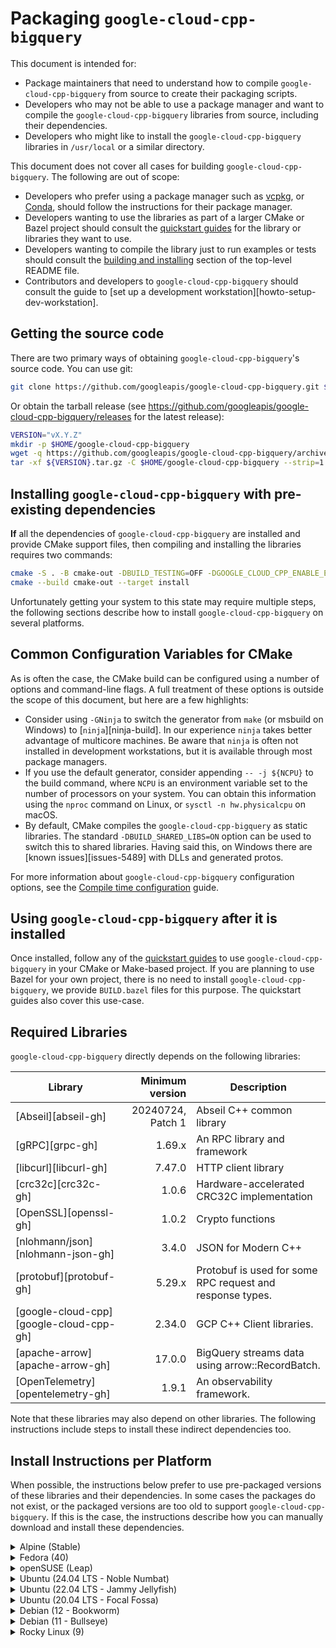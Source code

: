 # Packaging `google-cloud-cpp-bigquery`

This document is intended for:

- Package maintainers that need to understand how to compile `google-cloud-cpp-bigquery`
  from source to create their packaging scripts.
- Developers who may not be able to use a package manager and want to compile
  the `google-cloud-cpp-bigquery` libraries from source, including their dependencies.
- Developers who might like to install the `google-cloud-cpp-bigquery` libraries in
  `/usr/local` or a similar directory.

This document does not cover all cases for building `google-cloud-cpp-bigquery`. The
following are out of scope:

- Developers who prefer using a package manager such as
  [vcpkg](https://vcpkg.io), or [Conda](https://conda.io), should follow the
  instructions for their package manager.
- Developers wanting to use the libraries as part of a larger CMake or Bazel
  project should consult the [quickstart guides](/README.md#quickstart) for the
  library or libraries they want to use.
- Developers wanting to compile the library just to run examples or tests should
  consult the [building and installing](/README.md#building-and-installing)
  section of the top-level README file.
- Contributors and developers to `google-cloud-cpp-bigquery` should consult the guide to
  [set up a development workstation][howto-setup-dev-workstation].

## Getting the source code

There are two primary ways of obtaining `google-cloud-cpp-bigquery`'s source code. You
can use git:

```bash
git clone https://github.com/googleapis/google-cloud-cpp-bigquery.git $HOME/google-cloud-cpp-bigquery
```

Or obtain the tarball release (see
https://github.com/googleapis/google-cloud-cpp-bigquery/releases for the latest release):

```bash
VERSION="vX.Y.Z"
mkdir -p $HOME/google-cloud-cpp-bigquery
wget -q https://github.com/googleapis/google-cloud-cpp-bigquery/archive/${VERSION}.tar.gz
tar -xf ${VERSION}.tar.gz -C $HOME/google-cloud-cpp-bigquery --strip=1
```

## Installing `google-cloud-cpp-bigquery` with pre-existing dependencies

**If** all the dependencies of `google-cloud-cpp-bigquery` are installed and provide
CMake support files, then compiling and installing the libraries requires two
commands:

```bash
cmake -S . -B cmake-out -DBUILD_TESTING=OFF -DGOOGLE_CLOUD_CPP_ENABLE_EXAMPLES=OFF
cmake --build cmake-out --target install
```

Unfortunately getting your system to this state may require multiple steps, the
following sections describe how to install `google-cloud-cpp-bigquery` on several
platforms.

## Common Configuration Variables for CMake

As is often the case, the CMake build can be configured using a number of
options and command-line flags. A full treatment of these options is outside the
scope of this document, but here are a few highlights:

- Consider using `-GNinja` to switch the generator from `make` (or msbuild on
  Windows) to \[`ninja`\][ninja-build]. In our experience `ninja` takes better
  advantage of multicore machines. Be aware that `ninja` is often not installed
  in development workstations, but it is available through most package
  managers.
- If you use the default generator, consider appending `-- -j ${NCPU}` to the
  build command, where `NCPU` is an environment variable set to the number of
  processors on your system. You can obtain this information using the `nproc`
  command on Linux, or `sysctl -n hw.physicalcpu` on macOS.
- By default, CMake compiles the `google-cloud-cpp-bigquery` as static libraries. The
  standard `-DBUILD_SHARED_LIBS=ON` option can be used to switch this to shared
  libraries. Having said this, on Windows there are [known issues][issues-5489]
  with DLLs and generated protos.

For more information about `google-cloud-cpp-bigquery` configuration options, see the
[Compile time configuration](/doc/compile-time-configuration.md) guide.

## Using `google-cloud-cpp-bigquery` after it is installed

Once installed, follow any of the [quickstart guides](/README.md#quickstart) to
use `google-cloud-cpp-bigquery` in your CMake or Make-based project. If you are planning
to use Bazel for your own project, there is no need to install
`google-cloud-cpp-bigquery`, we provide `BUILD.bazel` files for this purpose. The
quickstart guides also cover this use-case.

## Required Libraries

`google-cloud-cpp-bigquery` directly depends on the following libraries:

| Library                                 |   Minimum version | Description                                               |
| --------------------------------------- | ----------------: | --------------------------------------------------------- |
| [Abseil][abseil-gh]                     | 20240724, Patch 1 | Abseil C++ common library                                 |
| [gRPC][grpc-gh]                         |            1.69.x | An RPC library and framework                              |
| [libcurl][libcurl-gh]                   |            7.47.0 | HTTP client library                                       |
| [crc32c][crc32c-gh]                     |             1.0.6 | Hardware-accelerated CRC32C implementation                |
| [OpenSSL][openssl-gh]                   |             1.0.2 | Crypto functions                                          |
| [nlohmann/json][nlohmann-json-gh]       |             3.4.0 | JSON for Modern C++                                       |
| [protobuf][protobuf-gh]                 |            5.29.x | Protobuf is used for some RPC request and response types. |
| [google-cloud-cpp][google-cloud-cpp-gh] |            2.34.0 | GCP C++ Client libraries.                                 |
| [apache-arrow][apache-arrow-gh]         |            17.0.0 | BigQuery streams data using arrow::RecordBatch.           |
| [OpenTelemetry][opentelemetry-gh]       |             1.9.1 | An observability framework.                               |

Note that these libraries may also depend on other libraries. The following
instructions include steps to install these indirect dependencies too.

## Install Instructions per Platform

When possible, the instructions below prefer to use pre-packaged versions of
these libraries and their dependencies. In some cases the packages do not exist,
or the packaged versions are too old to support `google-cloud-cpp-bigquery`. If this is
the case, the instructions describe how you can manually download and install
these dependencies.

<!-- inject-distro-instructions-start -->

<details>
<summary>Alpine (Stable)</summary>
<br>

Install the minimal development tools, libcurl, and OpenSSL:

```bash
apk update && \
    apk add bash ca-certificates cmake curl git \
        gcc g++ make tar unzip zip zlib-dev
```

Alpine's version of `pkg-config` (https://github.com/pkgconf/pkgconf) is slow
when handling `.pc` files with lots of `Requires:` deps, which happens with
Abseil, so we use the normal `pkg-config` binary, which seems to not suffer
from this bottleneck. For more details see
https://github.com/pkgconf/pkgconf/issues/229 and
https://github.com/googleapis/google-cloud-cpp/issues/7052

```bash
mkdir -p $HOME/Downloads/pkgconf && cd $HOME/Downloads/pkgconf
curl -fsSL https://distfiles.ariadne.space/pkgconf/pkgconf-2.2.0.tar.gz | \
    tar -xzf - --strip-components=1 && \
    ./configure --prefix=/usr && \
    make -j ${NCPU:-4} && \
sudo make install && \
    cd /var/tmp && rm -fr build
```

The following steps will install libraries and tools in `/usr/local`. By
default, pkgconf does not search in these directories. We need to explicitly
set the search path.

```bash
export PKG_CONFIG_PATH=/usr/local/lib/pkgconfig:/usr/lib/pkgconfig
```

#### Dependencies

The versions of Abseil, Protobuf, gRPC, OpenSSL, and nlohmann-json included
with Alpine >= 3.19 meet `google-cloud-cpp`'s requirements. We can simply
install the development packages

```bash
apk update && \
    apk add abseil-cpp-dev crc32c-dev c-ares-dev curl-dev grpc-dev \
        protobuf-dev ninja nlohmann-json openssl-dev re2-dev
```

#### opentelemetry-cpp

```bash
mkdir -p $HOME/Downloads/opentelemetry-cpp && cd $HOME/Downloads/opentelemetry-cpp
curl -fsSL https://github.com/open-telemetry/opentelemetry-cpp/archive/v1.18.0.tar.gz | \
    tar -xzf - --strip-components=1 && \
    cmake \
        -DCMAKE_BUILD_TYPE=Release \
        -DBUILD_SHARED_LIBS=yes \
        -DWITH_EXAMPLES=OFF \
        -DWITH_ABSEIL=ON \
        -DBUILD_TESTING=OFF \
        -DOPENTELEMETRY_INSTALL=ON \
        -DOPENTELEMETRY_ABI_VERSION_NO=2 \
        -S . -B cmake-out && \
sudo cmake --build cmake-out --target install -- -j ${NCPU:-4}
```

#### apache-arrow

mkdir -p $HOME/Downloads/arrow && cd $HOME/Downloads/arrow
curl -fsSL https://github.com/apache/arrow/archive/apache-arrow-18.1.0.tar.gz | \
tar -xzf - --strip-components=1 && \
cmake \
-GNinja -S cpp -B cmake-out \
--preset ninja-release-minimal \
-DARROW_JEMALLOC=OFF \
-DBUILD_SHARED_LIBS=yes \
-DARROW_BUILD_STATIC=ON && \
sudo cmake --build cmake-out --target install

```

#### google-cloud-cpp
mkdir -p $HOME/Downloads/google-cloud-cpp && cd $HOME/Downloads/google-cloud-cpp
curl -fsSL https://github.com/googleapis/google-cloud-cpp/archive/v2.34.0.tar.gz | \
    tar -xzf - --strip-components=1 && \
    cmake \
      -GNinja -S . -B cmake-out \
      -DCMAKE_BUILD_TYPE=Release \
      -DBUILD_SHARED_LIBS=yes \
      -DBUILD_TESTING=OFF \
      -DGOOGLE_CLOUD_CPP_WITH_MOCKS=OFF \
      -DGOOGLE_CLOUD_CPP_ENABLE_EXAMPLES=OFF \
      -DGOOGLE_CLOUD_CPP_ENABLE=bigquery,bigquerycontrol,opentelemetry && \
sudo cmake --build cmake-out --target install
```

#### Compile and install the main project

We can now compile and install `google-cloud-cpp-bigquery`:

```bash
# Pick a location to install the artifacts, e.g., `/usr/local` or `/opt`
PREFIX="${HOME}/google-cloud-cpp-bigquery-installed"
cmake -S . -B cmake-out \
  -DCMAKE_CXX_STANDARD=17 \
  -DCMAKE_BUILD_TYPE=Release \
  -DCMAKE_INSTALL_PREFIX="${PREFIX}" \
  -DBUILD_TESTING=OFF \
  -DGOOGLE_CLOUD_CPP_WITH_MOCKS=OFF \
  -DGOOGLE_CLOUD_CPP_ENABLE_EXAMPLES=OFF \
  -DGOOGLE_CLOUD_CPP_ENABLE=__ga_libraries__,opentelemetry
cmake --build cmake-out -- -j "$(nproc)"
cmake --build cmake-out --target install
```

</details>

<details>
<summary>Fedora (40)</summary>
<br>

Install the minimal development tools:

```bash
sudo dnf makecache && \
sudo dnf install -y cmake curl findutils gcc-c++ git make ninja-build \
        patch unzip tar wget zip
```

Fedora:40 includes packages, with recent enough versions, for most of the
direct dependencies of `google-cloud-cpp`.

```bash
sudo dnf makecache && \
sudo dnf install -y protobuf-compiler protobuf-devel grpc-cpp grpc-devel \
        json-devel libcurl-devel google-crc32c-devel openssl-devel
```

#### Patching pkg-config

If you are not planning to use `pkg-config(1)` you can skip these steps.

Fedora's version of `pkg-config` (https://github.com/pkgconf/pkgconf) is slow
when handling `.pc` files with lots of `Requires:` deps, which happens with
Abseil. If you plan to use `pkg-config` with any of the installed artifacts,
you may want to use a recent version of the standard `pkg-config` binary. If
not, `sudo dnf install pkgconfig` should work.

```bash
mkdir -p $HOME/Downloads/pkgconf && cd $HOME/Downloads/pkgconf
curl -fsSL https://distfiles.ariadne.space/pkgconf/pkgconf-2.2.0.tar.gz | \
    tar -xzf - --strip-components=1 && \
    ./configure --prefix=/usr --with-system-libdir=/lib64:/usr/lib64 --with-system-includedir=/usr/include && \
    make -j ${NCPU:-4} && \
sudo make install && \
sudo ldconfig && cd /var/tmp && rm -fr build
```

Older versions of Fedora hard-code RE2 to use C++11. It was fixed starting
with Fedora:38. If you using Fedora >= 38 or you are not planning to use
`pkg-config(1)` you can ignore this step. Alternatively, you can install RE2
and gRPC from source.

```
sed -i 's/-std=c\+\+11 //' /usr/lib64/pkgconfig/re2.pc
```

The following steps will install libraries and tools in `/usr/local`. By
default, pkgconf does not search in these directories. We need to explicitly
set the search path.

```bash
export PKG_CONFIG_PATH=/usr/local/share/pkgconfig:/usr/lib64/pkgconfig:/usr/local/lib64/pkgconfig
```

#### opentelemetry-cpp

```bash
mkdir -p $HOME/Downloads/opentelemetry-cpp && cd $HOME/Downloads/opentelemetry-cpp
curl -fsSL https://github.com/open-telemetry/opentelemetry-cpp/archive/v1.18.0.tar.gz | \
    tar -xzf - --strip-components=1 && \
    cmake \
        -DCMAKE_BUILD_TYPE=Release \
        -DBUILD_SHARED_LIBS=yes \
        -DWITH_EXAMPLES=OFF \
        -DWITH_ABSEIL=ON \
        -DBUILD_TESTING=OFF \
        -DOPENTELEMETRY_INSTALL=ON \
        -DOPENTELEMETRY_ABI_VERSION_NO=2 \
        -S . -B cmake-out && \
sudo cmake --build cmake-out --target install -- -j ${NCPU:-4} && \
sudo ldconfig
```

#### apache-arrow

mkdir -p $HOME/Downloads/arrow && cd $HOME/Downloads/arrow
curl -fsSL https://github.com/apache/arrow/archive/apache-arrow-18.1.0.tar.gz | \
tar -xzf - --strip-components=1 && \
cmake \
-GNinja -S cpp -B cmake-out \
--preset ninja-release-minimal \
-DARROW_JEMALLOC=OFF \
-DBUILD_SHARED_LIBS=yes \
-DARROW_BUILD_STATIC=ON && \
sudo cmake --build cmake-out --target install

```

#### google-cloud-cpp
mkdir -p $HOME/Downloads/google-cloud-cpp && cd $HOME/Downloads/google-cloud-cpp
curl -fsSL https://github.com/googleapis/google-cloud-cpp/archive/v2.34.0.tar.gz | \
    tar -xzf - --strip-components=1 && \
    cmake \
      -GNinja -S . -B cmake-out \
      -DCMAKE_BUILD_TYPE=Release \
      -DBUILD_SHARED_LIBS=yes \
      -DBUILD_TESTING=OFF \
      -DGOOGLE_CLOUD_CPP_WITH_MOCKS=OFF \
      -DGOOGLE_CLOUD_CPP_ENABLE_EXAMPLES=OFF \
      -DGOOGLE_CLOUD_CPP_ENABLE=bigquery,bigquerycontrol,opentelemetry && \
sudo cmake --build cmake-out --target install
```

#### Compile and install the main project

We can now compile and install `google-cloud-cpp-bigquery`:

```bash
# Pick a location to install the artifacts, e.g., `/usr/local` or `/opt`
PREFIX="${HOME}/google-cloud-cpp-bigquery-installed"
cmake -S . -B cmake-out \
  -DCMAKE_CXX_STANDARD=17 \
  -DCMAKE_BUILD_TYPE=Release \
  -DCMAKE_INSTALL_PREFIX="${PREFIX}" \
  -DBUILD_TESTING=OFF \
  -DGOOGLE_CLOUD_CPP_WITH_MOCKS=OFF \
  -DGOOGLE_CLOUD_CPP_ENABLE_EXAMPLES=OFF \
  -DGOOGLE_CLOUD_CPP_ENABLE=__ga_libraries__,opentelemetry
cmake --build cmake-out -- -j "$(nproc)"
cmake --build cmake-out --target install
```

</details>

<details>
<summary>openSUSE (Leap)</summary>
<br>

Install the minimal development tools.

**NOTE:** The default compiler on openSUSE (GCC 7.5.0) crashes while compiling
some of the files generated by Protobuf. Minor variations in the Protobuf
version or the libraries changes where the compiler crashes. We recommend you
use GCC 8 or higher to compile `google-cloud-cpp`.

```bash
sudo zypper refresh && \
sudo zypper install --allow-downgrade -y automake cmake curl \
        gcc gcc-c++ gcc11 gcc11-c++ git gzip libtool make patch tar wget
```

Install some of the dependencies for `google-cloud-cpp`.

```bash
sudo zypper refresh && \
sudo zypper install --allow-downgrade -y abseil-cpp-devel c-ares-devel \
        libcurl-devel libopenssl-devel libcrc32c-devel nlohmann_json-devel \
        grpc-devel libprotobuf-devel ninja
```

The following steps will install libraries and tools in `/usr/local`. openSUSE
does not search for shared libraries in these directories by default. There
are multiple ways to solve this problem, the following steps are one solution:

```bash
(echo "/usr/local/lib" ; echo "/usr/local/lib64") | \
sudo tee /etc/ld.so.conf.d/usrlocal.conf
export PKG_CONFIG_PATH=/usr/local/lib/pkgconfig:/usr/local/lib64/pkgconfig
export PATH=/usr/local/bin:${PATH}
```

Use the following environment variables to configure the compiler used by
CMake.

export CXX=g++-11
export CC=gcc-11

TODO(#64): Figure out what toolchain changes and additional dependencies that
need to be rebuilt in order to support C++17.

#### opentelemetry-cpp

```bash
mkdir -p $HOME/Downloads/opentelemetry-cpp && cd $HOME/Downloads/opentelemetry-cpp
curl -fsSL https://github.com/open-telemetry/opentelemetry-cpp/archive/v1.18.0.tar.gz | \
    tar -xzf - --strip-components=1 && \
    cmake \
        -DCMAKE_BUILD_TYPE=Release \
        -DBUILD_SHARED_LIBS=yes \
        -DCMAKE_CXX_STANDARD=17 \
        -DWITH_EXAMPLES=OFF \
        -DWITH_ABSEIL=ON \
        -DBUILD_TESTING=OFF \
        -DOPENTELEMETRY_INSTALL=ON \
        -DOPENTELEMETRY_ABI_VERSION_NO=2 \
        -S . -B cmake-out && \
sudo cmake --build cmake-out --target install -- -j ${NCPU:-4} && \
sudo ldconfig
```

#### apache-arrow

mkdir -p $HOME/Downloads/arrow && cd $HOME/Downloads/arrow
curl -fsSL https://github.com/apache/arrow/archive/apache-arrow-18.1.0.tar.gz | \
tar -xzf - --strip-components=1 && \
cmake \
-GNinja -S cpp -B cmake-out \
--preset ninja-release-minimal \
-DCMAKE_CXX_STANDARD=17 \
-DARROW_JEMALLOC=OFF \
-DBUILD_SHARED_LIBS=yes \
-DARROW_BUILD_STATIC=ON && \
sudo cmake --build cmake-out --target install

```

#### google-cloud-cpp
mkdir -p $HOME/Downloads/google-cloud-cpp && cd $HOME/Downloads/google-cloud-cpp
curl -fsSL https://github.com/googleapis/google-cloud-cpp/archive/v2.34.0.tar.gz | \
    tar -xzf - --strip-components=1 && \
    cmake \
      -GNinja -S . -B cmake-out \
      -DCMAKE_BUILD_TYPE=Release \
      -DCMAKE_CXX_STANDARD=17 \
      -DBUILD_SHARED_LIBS=yes \
      -DBUILD_TESTING=OFF \
      -DGOOGLE_CLOUD_CPP_WITH_MOCKS=OFF \
      -DGOOGLE_CLOUD_CPP_ENABLE_EXAMPLES=OFF \
      -DGOOGLE_CLOUD_CPP_ENABLE=bigquery,bigquerycontrol,opentelemetry && \
sudo cmake --build cmake-out --target install
```

#### Compile and install the main project

We can now compile and install `google-cloud-cpp-bigquery`:

```bash
# Pick a location to install the artifacts, e.g., `/usr/local` or `/opt`
PREFIX="${HOME}/google-cloud-cpp-bigquery-installed"
cmake -S . -B cmake-out \
  -DCMAKE_CXX_STANDARD=17 \
  -DCMAKE_BUILD_TYPE=Release \
  -DCMAKE_INSTALL_PREFIX="${PREFIX}" \
  -DBUILD_TESTING=OFF \
  -DGOOGLE_CLOUD_CPP_WITH_MOCKS=OFF \
  -DGOOGLE_CLOUD_CPP_ENABLE_EXAMPLES=OFF \
  -DGOOGLE_CLOUD_CPP_ENABLE=__ga_libraries__,opentelemetry
cmake --build cmake-out -- -j "$(nproc)"
cmake --build cmake-out --target install
```

</details>

<details>
<summary>Ubuntu (24.04 LTS - Noble Numbat)</summary>
<br>

Install the minimal development tools, libcurl, OpenSSL and libc-ares:

```bash
export DEBIAN_FRONTEND=noninteractive
sudo apt-get update && \
sudo apt-get --no-install-recommends install -y apt-transport-https apt-utils \
        cmake ca-certificates curl git gcc g++ m4 make tar ninja-build
```

Ubuntu:24 includes packages for most of the direct dependencies of
`google-cloud-cpp`:

```bash
export DEBIAN_FRONTEND=noninteractive
sudo apt-get update && \
sudo apt-get --no-install-recommends install -y  \
        libabsl-dev \
        libcurl4-openssl-dev \
        libgrpc++-dev protobuf-compiler-grpc \
        libprotobuf-dev protobuf-compiler \
        nlohmann-json3-dev
```

#### Patching pkg-config

If you are not planning to use `pkg-config(1)` you can skip these steps.

Ubuntu's version of `pkg-config` (https://github.com/pkgconf/pkgconf) is slow
when handling `.pc` files with lots of `Requires:` deps, which happens with
Abseil. If you plan to use `pkg-config` with any of the installed artifacts,
you may want to use a recent version of the standard `pkg-config` binary. If
not, `sudo dnf install pkgconfig` should work.

```bash
mkdir -p $HOME/Downloads/pkgconf && cd $HOME/Downloads/pkgconf
rm -f /usr/bin/pkgconf /usr/bin/pkg-config
curl -fsSL https://distfiles.ariadne.space/pkgconf/pkgconf-2.2.0.tar.gz | \
    tar -xzf - --strip-components=1 && \
    ./configure --prefix=/usr -with-pkg-config-dir=/usr/local/lib/x86_64-linux-gnu/pkgconfig:/usr/local/lib/pkgconfig:/usr/local/share/pkgconfig:/usr/lib/x86_64-linux-gnu/pkgconfig:/usr/lib/pkgconfig:/usr/share/pkgconfig && \
    make -j ${NCPU:-4} && \
sudo make install && \
sudo ldconfig && cd /var/tmp && rm -fr build
ln -s /usr/bin/pkgconf /usr/bin/pkg-config
```

#### crc32c

The project depends on the Crc32c library, we need to compile this from
source:

```bash
mkdir -p $HOME/Downloads/crc32c && cd $HOME/Downloads/crc32c
curl -fsSL https://github.com/google/crc32c/archive/1.1.2.tar.gz | \
    tar -xzf - --strip-components=1 && \
    cmake \
        -DCMAKE_BUILD_TYPE=Release \
        -DBUILD_SHARED_LIBS=yes \
        -DCRC32C_BUILD_TESTS=OFF \
        -DCRC32C_BUILD_BENCHMARKS=OFF \
        -DCRC32C_USE_GLOG=OFF \
        -S . -B cmake-out && \
    cmake --build cmake-out -- -j ${NCPU:-4} && \
sudo cmake --build cmake-out --target install -- -j ${NCPU:-4} && \
sudo ldconfig
```

#### opentelemetry-cpp

```bash
mkdir -p $HOME/Downloads/opentelemetry-cpp && cd $HOME/Downloads/opentelemetry-cpp
curl -fsSL https://github.com/open-telemetry/opentelemetry-cpp/archive/v1.18.0.tar.gz | \
    tar -xzf - --strip-components=1 && \
    cmake \
        -DCMAKE_BUILD_TYPE=Release \
        -DBUILD_SHARED_LIBS=yes \
        -DWITH_EXAMPLES=OFF \
        -DWITH_ABSEIL=ON \
        -DBUILD_TESTING=OFF \
        -DOPENTELEMETRY_INSTALL=ON \
        -DOPENTELEMETRY_ABI_VERSION_NO=2 \
        -S . -B cmake-out && \
sudo cmake --build cmake-out --target install -- -j ${NCPU:-4} && \
sudo ldconfig
```

#### apache-arrow

mkdir -p $HOME/Downloads/arrow && cd $HOME/Downloads/arrow
curl -fsSL https://github.com/apache/arrow/archive/apache-arrow-18.1.0.tar.gz | \
tar -xzf - --strip-components=1 && \
cmake \
-GNinja -S cpp -B cmake-out \
--preset ninja-release-minimal \
-DARROW_JEMALLOC=OFF \
-DBUILD_SHARED_LIBS=yes \
-DARROW_BUILD_STATIC=ON && \
sudo cmake --build cmake-out --target install

```

#### google-cloud-cpp
mkdir -p $HOME/Downloads/google-cloud-cpp && cd $HOME/Downloads/google-cloud-cpp
curl -fsSL https://github.com/googleapis/google-cloud-cpp/archive/v2.34.0.tar.gz | \
    tar -xzf - --strip-components=1 && \
    cmake \
      -GNinja -S . -B cmake-out \
      -DCMAKE_BUILD_TYPE=Release \
      -DBUILD_SHARED_LIBS=yes \
      -DBUILD_TESTING=OFF \
      -DGOOGLE_CLOUD_CPP_WITH_MOCKS=OFF \
      -DGOOGLE_CLOUD_CPP_ENABLE_EXAMPLES=OFF \
      -DGOOGLE_CLOUD_CPP_ENABLE=bigquery,bigquerycontrol,opentelemetry && \
sudo cmake --build cmake-out --target install
```

#### Compile and install the main project

We can now compile and install `google-cloud-cpp-bigquery`:

```bash
# Pick a location to install the artifacts, e.g., `/usr/local` or `/opt`
PREFIX="${HOME}/google-cloud-cpp-bigquery-installed"
cmake -S . -B cmake-out \
  -DCMAKE_CXX_STANDARD=17 \
  -DCMAKE_BUILD_TYPE=Release \
  -DCMAKE_INSTALL_PREFIX="${PREFIX}" \
  -DBUILD_TESTING=OFF \
  -DGOOGLE_CLOUD_CPP_WITH_MOCKS=OFF \
  -DGOOGLE_CLOUD_CPP_ENABLE_EXAMPLES=OFF \
  -DGOOGLE_CLOUD_CPP_ENABLE=__ga_libraries__,opentelemetry
cmake --build cmake-out -- -j "$(nproc)"
cmake --build cmake-out --target install
```

</details>

<details>
<summary>Ubuntu (22.04 LTS - Jammy Jellyfish)</summary>
<br>

Install the minimal development tools, libcurl, OpenSSL and libc-ares:

```bash
export DEBIAN_FRONTEND=noninteractive
sudo apt-get update && \
sudo apt-get --no-install-recommends install -y apt-transport-https apt-utils \
        automake build-essential cmake ca-certificates curl git \
        gcc g++ libc-ares-dev libc-ares2 libcurl4-openssl-dev libre2-dev \
        libssl-dev m4 make pkg-config tar wget zlib1g-dev ninja-build
```

#### Abseil

We need a recent version of Abseil. Enabling `ABSL_PROPAGATE_CXX_STD`
propagates the version of C++ used to compile Abseil to anything that depends
on Abseil.

```bash
mkdir -p $HOME/Downloads/abseil-cpp && cd $HOME/Downloads/abseil-cpp
curl -fsSL https://github.com/abseil/abseil-cpp/archive/20240722.0.tar.gz | \
    tar -xzf - --strip-components=1 && \
    cmake \
      -DCMAKE_BUILD_TYPE=Release \
      -DABSL_BUILD_TESTING=OFF \
      -DABSL_PROPAGATE_CXX_STD=ON \
      -DBUILD_SHARED_LIBS=yes \
      -S . -B cmake-out && \
    cmake --build cmake-out -- -j ${NCPU:-4} && \
sudo cmake --build cmake-out --target install -- -j ${NCPU:-4} && \
sudo ldconfig
```

#### Protobuf

We need to install a version of Protobuf that is recent enough to support the
Google Cloud Platform proto files:

```bash
mkdir -p $HOME/Downloads/protobuf && cd $HOME/Downloads/protobuf
curl -fsSL https://github.com/protocolbuffers/protobuf/archive/v29.0.tar.gz | \
    tar -xzf - --strip-components=1 && \
    cmake \
        -DCMAKE_BUILD_TYPE=Release \
        -DBUILD_SHARED_LIBS=yes \
        -Dprotobuf_BUILD_TESTS=OFF \
        -Dprotobuf_ABSL_PROVIDER=package \
        -S . -B cmake-out && \
    cmake --build cmake-out -- -j ${NCPU:-4} && \
sudo cmake --build cmake-out --target install -- -j ${NCPU:-4} && \
sudo ldconfig
```

#### gRPC

We also need a version of gRPC that is recent enough to support the Google
Cloud Platform proto files. We install it using:

```bash
mkdir -p $HOME/Downloads/grpc && cd $HOME/Downloads/grpc
curl -fsSL https://github.com/grpc/grpc/archive/v1.67.0.tar.gz | \
    tar -xzf - --strip-components=1 && \
    cmake \
        -DCMAKE_BUILD_TYPE=Release \
        -DBUILD_SHARED_LIBS=yes \
        -DgRPC_INSTALL=ON \
        -DgRPC_BUILD_TESTS=OFF \
        -DgRPC_ABSL_PROVIDER=package \
        -DgRPC_CARES_PROVIDER=package \
        -DgRPC_PROTOBUF_PROVIDER=package \
        -DgRPC_RE2_PROVIDER=package \
        -DgRPC_SSL_PROVIDER=package \
        -DgRPC_ZLIB_PROVIDER=package \
        -S . -B cmake-out && \
    cmake --build cmake-out -- -j ${NCPU:-4} && \
sudo cmake --build cmake-out --target install -- -j ${NCPU:-4} && \
sudo ldconfig
```

#### crc32c

The project depends on the Crc32c library, we need to compile this from
source:

```bash
mkdir -p $HOME/Downloads/crc32c && cd $HOME/Downloads/crc32c
curl -fsSL https://github.com/google/crc32c/archive/1.1.2.tar.gz | \
    tar -xzf - --strip-components=1 && \
    cmake \
        -DCMAKE_BUILD_TYPE=Release \
        -DBUILD_SHARED_LIBS=yes \
        -DCRC32C_BUILD_TESTS=OFF \
        -DCRC32C_BUILD_BENCHMARKS=OFF \
        -DCRC32C_USE_GLOG=OFF \
        -S . -B cmake-out && \
    cmake --build cmake-out -- -j ${NCPU:-4} && \
sudo cmake --build cmake-out --target install -- -j ${NCPU:-4} && \
sudo ldconfig
```

#### nlohmann_json library

The project depends on the nlohmann_json library. We use CMake to
install it as this installs the necessary CMake configuration files.
Note that this is a header-only library, and often installed manually.
This leaves your environment without support for CMake pkg-config.

```bash
mkdir -p $HOME/Downloads/json && cd $HOME/Downloads/json
curl -fsSL https://github.com/nlohmann/json/archive/v3.11.3.tar.gz | \
    tar -xzf - --strip-components=1 && \
    cmake \
      -DCMAKE_BUILD_TYPE=Release \
      -DBUILD_SHARED_LIBS=yes \
      -DBUILD_TESTING=OFF \
      -DJSON_BuildTests=OFF \
      -S . -B cmake-out && \
sudo cmake --build cmake-out --target install -- -j ${NCPU:-4} && \
sudo ldconfig
```

#### opentelemetry-cpp

```bash
mkdir -p $HOME/Downloads/opentelemetry-cpp && cd $HOME/Downloads/opentelemetry-cpp
curl -fsSL https://github.com/open-telemetry/opentelemetry-cpp/archive/v1.18.0.tar.gz | \
    tar -xzf - --strip-components=1 && \
    cmake \
        -DCMAKE_BUILD_TYPE=Release \
        -DBUILD_SHARED_LIBS=yes \
        -DWITH_EXAMPLES=OFF \
        -DWITH_ABSEIL=ON \
        -DBUILD_TESTING=OFF \
        -DOPENTELEMETRY_INSTALL=ON \
        -DOPENTELEMETRY_ABI_VERSION_NO=2 \
        -S . -B cmake-out && \
sudo cmake --build cmake-out --target install -- -j ${NCPU:-4} && \
sudo ldconfig
```

#### apache-arrow

mkdir -p $HOME/Downloads/arrow && cd $HOME/Downloads/arrow
curl -fsSL https://github.com/apache/arrow/archive/apache-arrow-18.1.0.tar.gz | \
tar -xzf - --strip-components=1 && \
cmake \
-GNinja -S cpp -B cmake-out \
--preset ninja-release-minimal \
-DARROW_JEMALLOC=OFF \
-DBUILD_SHARED_LIBS=yes \
-DARROW_BUILD_STATIC=ON && \
sudo cmake --build cmake-out --target install

```

#### google-cloud-cpp
mkdir -p $HOME/Downloads/google-cloud-cpp && cd $HOME/Downloads/google-cloud-cpp
curl -fsSL https://github.com/googleapis/google-cloud-cpp/archive/v2.34.0.tar.gz | \
    tar -xzf - --strip-components=1 && \
    cmake \
      -GNinja -S . -B cmake-out \
      -DCMAKE_BUILD_TYPE=Release \
      -DBUILD_SHARED_LIBS=yes \
      -DBUILD_TESTING=OFF \
      -DGOOGLE_CLOUD_CPP_WITH_MOCKS=OFF \
      -DGOOGLE_CLOUD_CPP_ENABLE_EXAMPLES=OFF \
      -DGOOGLE_CLOUD_CPP_ENABLE=bigquery,bigquerycontrol,opentelemetry && \
sudo cmake --build cmake-out --target install
```

#### Compile and install the main project

We can now compile and install `google-cloud-cpp-bigquery`:

```bash
# Pick a location to install the artifacts, e.g., `/usr/local` or `/opt`
PREFIX="${HOME}/google-cloud-cpp-bigquery-installed"
cmake -S . -B cmake-out \
  -DCMAKE_CXX_STANDARD=17 \
  -DCMAKE_BUILD_TYPE=Release \
  -DCMAKE_INSTALL_PREFIX="${PREFIX}" \
  -DBUILD_TESTING=OFF \
  -DGOOGLE_CLOUD_CPP_WITH_MOCKS=OFF \
  -DGOOGLE_CLOUD_CPP_ENABLE_EXAMPLES=OFF \
  -DGOOGLE_CLOUD_CPP_ENABLE=__ga_libraries__,opentelemetry
cmake --build cmake-out -- -j "$(nproc)"
cmake --build cmake-out --target install
```

</details>

<details>
<summary>Ubuntu (20.04 LTS - Focal Fossa)</summary>
<br>

Install the minimal development tools, libcurl, OpenSSL and libc-ares:

```bash
export DEBIAN_FRONTEND=noninteractive
sudo apt-get update && \
sudo apt-get --no-install-recommends install -y apt-transport-https apt-utils \
        automake build-essential cmake ca-certificates curl git \
        gcc g++ libc-ares-dev libc-ares2 libcurl4-openssl-dev \
        libssl-dev m4 make pkg-config tar wget zlib1g-dev ninja-build
```

#### Abseil

We need a recent version of Abseil. Enabling `ABSL_PROPAGATE_CXX_STD`
propagates the version of C++ used to compile Abseil to anything that depends
on Abseil.

```bash
mkdir -p $HOME/Downloads/abseil-cpp && cd $HOME/Downloads/abseil-cpp
curl -fsSL https://github.com/abseil/abseil-cpp/archive/20240722.0.tar.gz | \
    tar -xzf - --strip-components=1 && \
    cmake \
      -DCMAKE_BUILD_TYPE=Release \
      -DABSL_BUILD_TESTING=OFF \
      -DABSL_PROPAGATE_CXX_STD=ON \
      -DBUILD_SHARED_LIBS=yes \
      -S . -B cmake-out && \
    cmake --build cmake-out -- -j ${NCPU:-4} && \
sudo cmake --build cmake-out --target install -- -j ${NCPU:-4} && \
sudo ldconfig
```

#### Protobuf

We need to install a version of Protobuf that is recent enough to support the
Google Cloud Platform proto files:

```bash
mkdir -p $HOME/Downloads/protobuf && cd $HOME/Downloads/protobuf
curl -fsSL https://github.com/protocolbuffers/protobuf/archive/v29.0.tar.gz | \
    tar -xzf - --strip-components=1 && \
    cmake \
        -DCMAKE_BUILD_TYPE=Release \
        -DBUILD_SHARED_LIBS=yes \
        -Dprotobuf_BUILD_TESTS=OFF \
        -Dprotobuf_ABSL_PROVIDER=package \
        -S . -B cmake-out && \
    cmake --build cmake-out -- -j ${NCPU:-4} && \
sudo cmake --build cmake-out --target install -- -j ${NCPU:-4} && \
sudo ldconfig
```

#### RE2

The version of RE2 included with this distro hard-codes C++11 in its
pkg-config file. You can skip this build and use the system's package if
you are not planning to use pkg-config.

```bash
mkdir -p $HOME/Downloads/re2 && cd $HOME/Downloads/re2
curl -fsSL https://github.com/google/re2/archive/2024-07-02.tar.gz | \
    tar -xzf - --strip-components=1 && \
    cmake -DCMAKE_BUILD_TYPE=Release \
        -DBUILD_SHARED_LIBS=ON \
        -DRE2_BUILD_TESTING=OFF \
        -S . -B cmake-out && \
    cmake --build cmake-out -- -j ${NCPU:-4} && \
sudo cmake --build cmake-out --target install -- -j ${NCPU:-4} && \
sudo ldconfig
```

#### gRPC

We also need a version of gRPC that is recent enough to support the Google
Cloud Platform proto files. We install it using:

```bash
mkdir -p $HOME/Downloads/grpc && cd $HOME/Downloads/grpc
curl -fsSL https://github.com/grpc/grpc/archive/v1.67.0.tar.gz | \
    tar -xzf - --strip-components=1 && \
    cmake \
        -DCMAKE_BUILD_TYPE=Release \
        -DBUILD_SHARED_LIBS=yes \
        -DgRPC_INSTALL=ON \
        -DgRPC_BUILD_TESTS=OFF \
        -DgRPC_ABSL_PROVIDER=package \
        -DgRPC_CARES_PROVIDER=package \
        -DgRPC_PROTOBUF_PROVIDER=package \
        -DgRPC_RE2_PROVIDER=package \
        -DgRPC_SSL_PROVIDER=package \
        -DgRPC_ZLIB_PROVIDER=package \
        -S . -B cmake-out && \
    cmake --build cmake-out -- -j ${NCPU:-4} && \
sudo cmake --build cmake-out --target install -- -j ${NCPU:-4} && \
sudo ldconfig
```

#### crc32c

The project depends on the Crc32c library, we need to compile this from
source:

```bash
mkdir -p $HOME/Downloads/crc32c && cd $HOME/Downloads/crc32c
curl -fsSL https://github.com/google/crc32c/archive/1.1.2.tar.gz | \
    tar -xzf - --strip-components=1 && \
    cmake \
        -DCMAKE_BUILD_TYPE=Release \
        -DBUILD_SHARED_LIBS=yes \
        -DCRC32C_BUILD_TESTS=OFF \
        -DCRC32C_BUILD_BENCHMARKS=OFF \
        -DCRC32C_USE_GLOG=OFF \
        -S . -B cmake-out && \
    cmake --build cmake-out -- -j ${NCPU:-4} && \
sudo cmake --build cmake-out --target install -- -j ${NCPU:-4} && \
sudo ldconfig
```

#### nlohmann_json library

The project depends on the nlohmann_json library. We use CMake to
install it as this installs the necessary CMake configuration files.
Note that this is a header-only library, and often installed manually.
This leaves your environment without support for CMake pkg-config.

```bash
mkdir -p $HOME/Downloads/json && cd $HOME/Downloads/json
curl -fsSL https://github.com/nlohmann/json/archive/v3.11.3.tar.gz | \
    tar -xzf - --strip-components=1 && \
    cmake \
      -DCMAKE_BUILD_TYPE=Release \
      -DBUILD_SHARED_LIBS=yes \
      -DBUILD_TESTING=OFF \
      -DJSON_BuildTests=OFF \
      -S . -B cmake-out && \
sudo cmake --build cmake-out --target install -- -j ${NCPU:-4} && \
sudo ldconfig
```

#### opentelemetry-cpp

```bash
mkdir -p $HOME/Downloads/opentelemetry-cpp && cd $HOME/Downloads/opentelemetry-cpp
curl -fsSL https://github.com/open-telemetry/opentelemetry-cpp/archive/v1.18.0.tar.gz | \
    tar -xzf - --strip-components=1 && \
    cmake \
        -DCMAKE_BUILD_TYPE=Release \
        -DBUILD_SHARED_LIBS=yes \
        -DWITH_EXAMPLES=OFF \
        -DWITH_ABSEIL=ON \
        -DBUILD_TESTING=OFF \
        -DOPENTELEMETRY_INSTALL=ON \
        -DOPENTELEMETRY_ABI_VERSION_NO=2 \
        -S . -B cmake-out && \
sudo cmake --build cmake-out --target install -- -j ${NCPU:-4} && \
sudo ldconfig
```

#### apache-arrow

mkdir -p $HOME/Downloads/arrow && cd $HOME/Downloads/arrow
curl -fsSL https://github.com/apache/arrow/archive/apache-arrow-18.1.0.tar.gz | \
tar -xzf - --strip-components=1 && \
cmake \
-GNinja -S cpp -B cmake-out \
--preset ninja-release-minimal \
-DCMAKE_BUILD_TYPE=Release \
-DARROW_MIMALLOC=OFF \
-DARROW_WITH_RE2=OFF \
-DARROW_WITH_UTF8PROC=OFF \
-DARROW_JEMALLOC=OFF \
-DBUILD_SHARED_LIBS=yes \
-DARROW_BUILD_STATIC=ON && \
sudo cmake --build cmake-out --target install

```

#### google-cloud-cpp
mkdir -p $HOME/Downloads/google-cloud-cpp && cd $HOME/Downloads/google-cloud-cpp
curl -fsSL https://github.com/googleapis/google-cloud-cpp/archive/v2.34.0.tar.gz | \
    tar -xzf - --strip-components=1 && \
    cmake \
      -GNinja -S . -B cmake-out \
      -DCMAKE_BUILD_TYPE=Release \
      -DBUILD_SHARED_LIBS=yes \
      -DBUILD_TESTING=OFF \
      -DGOOGLE_CLOUD_CPP_WITH_MOCKS=OFF \
      -DGOOGLE_CLOUD_CPP_ENABLE_EXAMPLES=OFF \
      -DGOOGLE_CLOUD_CPP_ENABLE=bigquery,bigquerycontrol,opentelemetry && \
sudo cmake --build cmake-out --target install
```

#### Compile and install the main project

We can now compile and install `google-cloud-cpp-bigquery`:

```bash
# Pick a location to install the artifacts, e.g., `/usr/local` or `/opt`
PREFIX="${HOME}/google-cloud-cpp-bigquery-installed"
cmake -S . -B cmake-out \
  -DCMAKE_CXX_STANDARD=17 \
  -DCMAKE_BUILD_TYPE=Release \
  -DCMAKE_INSTALL_PREFIX="${PREFIX}" \
  -DBUILD_TESTING=OFF \
  -DGOOGLE_CLOUD_CPP_WITH_MOCKS=OFF \
  -DGOOGLE_CLOUD_CPP_ENABLE_EXAMPLES=OFF \
  -DGOOGLE_CLOUD_CPP_ENABLE=__ga_libraries__,opentelemetry
cmake --build cmake-out -- -j "$(nproc)"
cmake --build cmake-out --target install
```

</details>

<details>
<summary>Debian (12 - Bookworm)</summary>
<br>

Install the minimal development tools.

```bash
sudo apt-get update && \
sudo apt-get --no-install-recommends install -y apt-transport-https apt-utils \
        automake build-essential ca-certificates cmake curl git \
        gcc g++ m4 make ninja-build pkg-config tar wget zlib1g-dev
```

Install the development packages for direct `google-cloud-cpp` dependencies:

```bash
sudo apt-get update && \
sudo apt-get --no-install-recommends install -y \
        libabsl-dev \
        libprotobuf-dev protobuf-compiler \
        libgrpc++-dev libgrpc-dev protobuf-compiler-grpc \
        libcurl4-openssl-dev libssl-dev nlohmann-json3-dev
```

#### Patching pkg-config

If you are not planning to use `pkg-config(1)` you can skip these steps.

Debian's version of `pkg-config` (https://github.com/pkgconf/pkgconf) is slow
when handling `.pc` files with lots of `Requires:` deps, which happens with
Abseil. If you plan to use `pkg-config` with any of the installed artifacts,
you may want to use a recent version of the standard `pkg-config` binary. If
not, `sudo dnf install pkgconfig` should work.

```bash
mkdir -p $HOME/Downloads/pkgconf && cd $HOME/Downloads/pkgconf
curl -fsSL https://distfiles.ariadne.space/pkgconf/pkgconf-2.2.0.tar.gz | \
    tar -xzf - --strip-components=1 && \
    ./configure --prefix=/usr --with-system-libdir=/lib:/usr/lib --with-system-includedir=/usr/include && \
    make -j ${NCPU:-4} && \
sudo make install && \
sudo ldconfig && cd /var/tmp && rm -fr build
export PKG_CONFIG_PATH=/usr/lib/x86_64-linux-gnu/pkgconfig:/usr/local/lib/pkgconfig
```

#### crc32c

The project depends on the Crc32c library, we need to compile this from
source:

```bash
mkdir -p $HOME/Downloads/crc32c && cd $HOME/Downloads/crc32c
curl -fsSL https://github.com/google/crc32c/archive/1.1.2.tar.gz | \
    tar -xzf - --strip-components=1 && \
    cmake \
        -DCMAKE_BUILD_TYPE=Release \
        -DBUILD_SHARED_LIBS=yes \
        -DCRC32C_BUILD_TESTS=OFF \
        -DCRC32C_BUILD_BENCHMARKS=OFF \
        -DCRC32C_USE_GLOG=OFF \
        -S . -B cmake-out && \
    cmake --build cmake-out -- -j ${NCPU:-4} && \
sudo cmake --build cmake-out --target install -- -j ${NCPU:-4} && \
sudo ldconfig
```

#### opentelemetry-cpp

```bash
mkdir -p $HOME/Downloads/opentelemetry-cpp && cd $HOME/Downloads/opentelemetry-cpp
curl -fsSL https://github.com/open-telemetry/opentelemetry-cpp/archive/v1.18.0.tar.gz | \
    tar -xzf - --strip-components=1 && \
    cmake \
        -DCMAKE_BUILD_TYPE=Release \
        -DBUILD_SHARED_LIBS=yes \
        -DWITH_EXAMPLES=OFF \
        -DWITH_ABSEIL=ON \
        -DBUILD_TESTING=OFF \
        -DOPENTELEMETRY_INSTALL=ON \
        -DOPENTELEMETRY_ABI_VERSION_NO=2 \
        -S . -B cmake-out && \
sudo cmake --build cmake-out --target install -- -j ${NCPU:-4} && \
sudo ldconfig
```

#### apache-arrow

mkdir -p $HOME/Downloads/arrow && cd $HOME/Downloads/arrow
curl -fsSL https://github.com/apache/arrow/archive/apache-arrow-18.1.0.tar.gz | \
tar -xzf - --strip-components=1 && \
cmake \
-GNinja -S cpp -B cmake-out \
--preset ninja-release-minimal \
-DARROW_JEMALLOC=OFF \
-DBUILD_SHARED_LIBS=yes \
-DARROW_BUILD_STATIC=ON && \
sudo cmake --build cmake-out --target install

```

#### google-cloud-cpp
mkdir -p $HOME/Downloads/google-cloud-cpp && cd $HOME/Downloads/google-cloud-cpp
curl -fsSL https://github.com/googleapis/google-cloud-cpp/archive/v2.34.0.tar.gz | \
    tar -xzf - --strip-components=1 && \
    cmake \
      -GNinja -S . -B cmake-out \
      -DCMAKE_BUILD_TYPE=Release \
      -DBUILD_SHARED_LIBS=yes \
      -DBUILD_TESTING=OFF \
      -DGOOGLE_CLOUD_CPP_WITH_MOCKS=OFF \
      -DGOOGLE_CLOUD_CPP_ENABLE_EXAMPLES=OFF \
      -DGOOGLE_CLOUD_CPP_ENABLE=bigquery,bigquerycontrol,opentelemetry && \
sudo cmake --build cmake-out --target install
```

#### Compile and install the main project

We can now compile and install `google-cloud-cpp-bigquery`:

```bash
# Pick a location to install the artifacts, e.g., `/usr/local` or `/opt`
PREFIX="${HOME}/google-cloud-cpp-bigquery-installed"
cmake -S . -B cmake-out \
  -DCMAKE_CXX_STANDARD=17 \
  -DCMAKE_BUILD_TYPE=Release \
  -DCMAKE_INSTALL_PREFIX="${PREFIX}" \
  -DBUILD_TESTING=OFF \
  -DGOOGLE_CLOUD_CPP_WITH_MOCKS=OFF \
  -DGOOGLE_CLOUD_CPP_ENABLE_EXAMPLES=OFF \
  -DGOOGLE_CLOUD_CPP_ENABLE=__ga_libraries__,opentelemetry
cmake --build cmake-out -- -j "$(nproc)"
cmake --build cmake-out --target install
```

</details>

<details>
<summary>Debian (11 - Bullseye)</summary>
<br>

Install the minimal development tools, libcurl, and OpenSSL:

```bash
sudo apt-get update && \
sudo apt-get --no-install-recommends install -y apt-transport-https apt-utils \
        automake build-essential ca-certificates clang cmake curl git \
        gcc g++ libc-ares-dev libc-ares2 libcurl4-openssl-dev \
        libssl-dev m4 make ninja-build pkg-config tar wget zlib1g-dev
```

TODO(#64): Figure out what toolchain changes and additional dependencies that
need to be rebuilt in order to support C++17.

#### Abseil

Debian 11 ships with Abseil==20200923.3. Unfortunately, the current gRPC
version needs Abseil >= 20210324. Enabling `ABSL_PROPAGATE_CXX_STD`
propagates the version of C++ used to compile Abseil to anything that depends
on Abseil.

```bash
mkdir -p $HOME/Downloads/abseil-cpp && cd $HOME/Downloads/abseil-cpp
curl -fsSL https://github.com/abseil/abseil-cpp/archive/20240722.0.tar.gz | \
    tar -xzf - --strip-components=1 && \
    cmake \
      -DCMAKE_BUILD_TYPE=Release \
      -DCMAKE_CXX_STANDARD=17 \
      -DABSL_CXX_STANDARD=17 \
      -DCMAKE_CXX_FLAGS='-D_GLIBCXX_USE_CXX11_ABI=0' \
      -DABSL_BUILD_TESTING=OFF \
      -DABSL_PROPAGATE_CXX_STD=ON \
      -DBUILD_SHARED_LIBS=yes \
      -S . -B cmake-out && \
    cmake --build cmake-out -- -j ${NCPU:-4} && \
sudo cmake --build cmake-out --target install -- -j ${NCPU:-4} && \
sudo ldconfig
```

#### crc32c

The project depends on the Crc32c library, we need to compile this from
source:

```bash
mkdir -p $HOME/Downloads/crc32c && cd $HOME/Downloads/crc32c
curl -fsSL https://github.com/google/crc32c/archive/1.1.2.tar.gz | \
    tar -xzf - --strip-components=1 && \
    cmake \
        -DCMAKE_BUILD_TYPE=Release \
        -DCMAKE_CXX_STANDARD=17 \
  -DCMAKE_CXX_FLAGS='-D_GLIBCXX_USE_CXX11_ABI=0' \
        -DBUILD_SHARED_LIBS=yes \
        -DCRC32C_BUILD_TESTS=OFF \
        -DCRC32C_BUILD_BENCHMARKS=OFF \
        -DCRC32C_USE_GLOG=OFF \
        -S . -B cmake-out && \
    cmake --build cmake-out -- -j ${NCPU:-4} && \
sudo cmake --build cmake-out --target install -- -j ${NCPU:-4} && \
sudo ldconfig
```

#### nlohmann_json library

Debian 11 also ships with nlohmann-json==3.9.1, which is recent enough for our needs:

```bash
sudo apt-get update && \
sudo apt-get --no-install-recommends install -y nlohmann-json3-dev
```

#### Protobuf

Unless you are only using the Google Cloud Storage library the project
needs Protobuf and gRPC. Unfortunately the version of Protobuf that ships
with Debian 11 is not recent enough to support the protos published by
Google Cloud. We need to build from source:

```bash
mkdir -p $HOME/Downloads/protobuf && cd $HOME/Downloads/protobuf
curl -fsSL https://github.com/protocolbuffers/protobuf/archive/v29.0.tar.gz | \
    tar -xzf - --strip-components=1 && \
    cmake \
        -DCMAKE_BUILD_TYPE=Release \
        -DCMAKE_CXX_STANDARD=17 \
  -DCMAKE_CXX_FLAGS='-D_GLIBCXX_USE_CXX11_ABI=0' \
        -DBUILD_SHARED_LIBS=yes \
        -Dprotobuf_BUILD_TESTS=OFF \
        -Dprotobuf_ABSL_PROVIDER=package \
        -S . -B cmake-out && \
sudo cmake --build cmake-out --target install -- -j ${NCPU:-4} && \
sudo ldconfig
```

#### RE2

The version of RE2 included with this distro hard-codes C++11 in its
pkg-config file. You can skip this build and use the system's package if
you are not planning to use pkg-config.

```bash
mkdir -p $HOME/Downloads/re2 && cd $HOME/Downloads/re2
curl -fsSL https://github.com/google/re2/archive/2024-07-02.tar.gz | \
    tar -xzf - --strip-components=1 && \
    cmake -DCMAKE_BUILD_TYPE=Release \
        -DCMAKE_CXX_STANDARD=17 \
      -DCMAKE_CXX_FLAGS='-D_GLIBCXX_USE_CXX11_ABI=0' \
        -DBUILD_SHARED_LIBS=ON \
        -DRE2_BUILD_TESTING=OFF \
        -S . -B cmake-out && \
    cmake --build cmake-out -- -j ${NCPU:-4} && \
sudo cmake --build cmake-out --target install -- -j ${NCPU:-4} && \
sudo ldconfig
```

#### gRPC

Finally, we build gRPC from source:

```bash
mkdir -p $HOME/Downloads/grpc && cd $HOME/Downloads/grpc
curl -fsSL https://github.com/grpc/grpc/archive/v1.67.0.tar.gz | \
    tar -xzf - --strip-components=1 && \
    cmake \
        -DCMAKE_BUILD_TYPE=Release \
        -DBUILD_SHARED_LIBS=yes \
        -DCMAKE_CXX_STANDARD=17 \
  -DCMAKE_CXX_FLAGS='-D_GLIBCXX_USE_CXX11_ABI=0' \
        -DgRPC_INSTALL=ON \
        -DgRPC_BUILD_TESTS=OFF \
        -DgRPC_ABSL_PROVIDER=package \
        -DgRPC_CARES_PROVIDER=package \
        -DgRPC_PROTOBUF_PROVIDER=package \
        -DgRPC_RE2_PROVIDER=package \
        -DgRPC_SSL_PROVIDER=package \
        -DgRPC_ZLIB_PROVIDER=package \
        -S . -B cmake-out && \
sudo cmake --build cmake-out --target install -- -j ${NCPU:-4} && \
sudo ldconfig
```

```bash
mkdir -p $HOME/Downloads/opentelemetry-cpp && cd $HOME/Downloads/opentelemetry-cpp
curl -fsSL https://github.com/open-telemetry/opentelemetry-cpp/archive/v1.18.0.tar.gz | \
    tar -xzf - --strip-components=1 && \
    cmake \
        -DCMAKE_BUILD_TYPE=Release \
        -DCMAKE_CXX_STANDARD=17 \
      -DCMAKE_CXX_FLAGS='-D_GLIBCXX_USE_CXX11_ABI=0' \
        -DBUILD_SHARED_LIBS=yes \
        -DWITH_EXAMPLES=OFF \
        -DWITH_ABSEIL=ON \
        -DBUILD_TESTING=OFF \
        -DOPENTELEMETRY_INSTALL=ON \
        -DOPENTELEMETRY_ABI_VERSION_NO=2 \
        -S . -B cmake-out && \
sudo cmake --build cmake-out --target install -- -j ${NCPU:-4} && \
sudo ldconfig
```

#### apache-arrow

mkdir -p $HOME/Downloads/arrow && cd $HOME/Downloads/arrow
curl -fsSL https://github.com/apache/arrow/archive/apache-arrow-18.1.0.tar.gz | \
tar -xzf - --strip-components=1 && \
cmake \
-GNinja -S cpp -B cmake-out \
-DCMAKE_CXX_STANDARD=17 \
-DCMAKE_CXX_FLAGS='-D_GLIBCXX_USE_CXX11_ABI=0' \
-DARROW_JEMALLOC=OFF \
-DBUILD_SHARED_LIBS=yes \
-DARROW_BUILD_STATIC=ON && \
sudo cmake --build cmake-out --target install

```

#### google-cloud-cpp
mkdir -p $HOME/Downloads/google-cloud-cpp && cd $HOME/Downloads/google-cloud-cpp
curl -fsSL https://github.com/googleapis/google-cloud-cpp/archive/v2.34.0.tar.gz | \
    tar -xzf - --strip-components=1 && \
    cmake \
      -GNinja -S . -B cmake-out \
      -DCMAKE_BUILD_TYPE=Release \
      -DCMAKE_CXX_STANDARD=17 \
      -DCMAKE_CXX_FLAGS='-D_GLIBCXX_USE_CXX11_ABI=0' \
      -DBUILD_SHARED_LIBS=yes \
      -DBUILD_TESTING=OFF \
      -DGOOGLE_CLOUD_CPP_WITH_MOCKS=OFF \
      -DGOOGLE_CLOUD_CPP_ENABLE_EXAMPLES=OFF \
      -DGOOGLE_CLOUD_CPP_ENABLE=bigquery,bigquerycontrol,opentelemetry && \
sudo cmake --build cmake-out --target install
```

#### Compile and install the main project

We can now compile and install `google-cloud-cpp-bigquery`:

```bash
# Pick a location to install the artifacts, e.g., `/usr/local` or `/opt`
PREFIX="${HOME}/google-cloud-cpp-bigquery-installed"
cmake -S . -B cmake-out \
  -DCMAKE_CXX_STANDARD=17 \
  -DCMAKE_BUILD_TYPE=Release \
  -DCMAKE_INSTALL_PREFIX="${PREFIX}" \
  -DBUILD_TESTING=OFF \
  -DGOOGLE_CLOUD_CPP_WITH_MOCKS=OFF \
  -DGOOGLE_CLOUD_CPP_ENABLE_EXAMPLES=OFF \
  -DGOOGLE_CLOUD_CPP_ENABLE=__ga_libraries__,opentelemetry
cmake --build cmake-out -- -j "$(nproc)"
cmake --build cmake-out --target install
```

</details>

<details>
<summary>Rocky Linux (9)</summary>
<br>

Install the minimal development tools, libcurl, OpenSSL, and the c-ares
library (required by gRPC):

```bash
sudo dnf makecache && \
sudo dnf update -y && \
sudo dnf install -y epel-release && \
sudo dnf makecache && \
sudo dnf install -y cmake findutils gcc-c++ git make openssl-devel \
        patch zlib-devel libcurl-devel c-ares-devel tar wget which

/usr/bin/crb enable && \
sudo dnf install -y ninja-build
```

Rocky Linux's version of `pkg-config` (https://github.com/pkgconf/pkgconf) is
slow when handling `.pc` files with lots of `Requires:` deps, which happens
with Abseil. If you plan to use `pkg-config` with any of the installed
artifacts, you may want to use a recent version of the standard `pkg-config`
binary. If not, `sudo dnf install pkgconfig` should work.

```bash
mkdir -p $HOME/Downloads/pkgconf && cd $HOME/Downloads/pkgconf
curl -fsSL https://distfiles.ariadne.space/pkgconf/pkgconf-2.2.0.tar.gz | \
    tar -xzf - --strip-components=1 && \
    ./configure --prefix=/usr --with-system-libdir=/lib64:/usr/lib64 --with-system-includedir=/usr/include && \
    make -j ${NCPU:-4} && \
sudo make install && \
sudo ldconfig && cd /var/tmp && rm -fr build
```

The following steps will install libraries and tools in `/usr/local`. By
default, Rocky Linux 9 does not search for shared libraries in these
directories, there are multiple ways to solve this problem, the following
steps are one solution:

```bash
(echo "/usr/local/lib" ; echo "/usr/local/lib64") | \
sudo tee /etc/ld.so.conf.d/usrlocal.conf
export PKG_CONFIG_PATH=/usr/local/lib/pkgconfig:/usr/local/lib64/pkgconfig:/usr/lib64/pkgconfig
export PATH=/usr/local/bin:${PATH}
```

#### Abseil

Rocky Linux 9 includes a package for Abseil, unfortunately, this package is
incomplete, as it lacks the CMake support files for it. We need to compile
Abseiil from source. Enabling `ABSL_PROPAGATE_CXX_STD` propagates the version
of C++ used to compile Abseil to anything that depends on Abseil.

```bash
mkdir -p $HOME/Downloads/abseil-cpp && cd $HOME/Downloads/abseil-cpp
curl -fsSL https://github.com/abseil/abseil-cpp/archive/20240722.0.tar.gz | \
    tar -xzf - --strip-components=1 && \
    cmake \
      -DCMAKE_BUILD_TYPE=Release \
      -DABSL_BUILD_TESTING=OFF \
      -DABSL_PROPAGATE_CXX_STD=ON \
      -DBUILD_SHARED_LIBS=yes \
      -S . -B cmake-out && \
    cmake --build cmake-out -- -j ${NCPU:-4} && \
sudo cmake --build cmake-out --target install -- -j ${NCPU:-4} && \
sudo ldconfig
```

#### Protobuf

Rocky Linux ships with Protobuf 3.14.x. Some of the libraries in
`google-cloud-cpp` require Protobuf >= 3.15.8. For simplicity, we will just
install Protobuf (and any downstream packages) from source.

```bash
mkdir -p $HOME/Downloads/protobuf && cd $HOME/Downloads/protobuf
curl -fsSL https://github.com/protocolbuffers/protobuf/archive/v29.0.tar.gz | \
    tar -xzf - --strip-components=1 && \
    cmake \
        -DCMAKE_BUILD_TYPE=Release \
        -DBUILD_SHARED_LIBS=yes \
        -Dprotobuf_BUILD_TESTS=OFF \
        -Dprotobuf_ABSL_PROVIDER=package \
        -S . -B cmake-out && \
    cmake --build cmake-out -- -j ${NCPU:-4} && \
sudo cmake --build cmake-out --target install -- -j ${NCPU:-4} && \
sudo ldconfig
```

#### RE2

The version of RE2 included with this distro hard-codes C++11 in its
pkg-config file. You can skip this build and use the system's package if
you are not planning to use pkg-config.

```bash
mkdir -p $HOME/Downloads/re2 && cd $HOME/Downloads/re2
curl -fsSL https://github.com/google/re2/archive/2024-07-02.tar.gz | \
    tar -xzf - --strip-components=1 && \
    cmake -DCMAKE_BUILD_TYPE=Release \
        -DBUILD_SHARED_LIBS=ON \
        -DRE2_BUILD_TESTING=OFF \
        -S . -B cmake-out && \
    cmake --build cmake-out -- -j ${NCPU:-4} && \
sudo cmake --build cmake-out --target install -- -j ${NCPU:-4} && \
sudo ldconfig
```

#### gRPC

We also need a version of gRPC that is recent enough to support the Google
Cloud Platform proto files. Note that gRPC overrides the default C++ standard
version to C++14, we need to configure it to use the platform's default. We
manually install it using:

```bash
mkdir -p $HOME/Downloads/grpc && cd $HOME/Downloads/grpc
curl -fsSL https://github.com/grpc/grpc/archive/v1.67.0.tar.gz | \
    tar -xzf - --strip-components=1 && \
    cmake \
        -DCMAKE_CXX_STANDARD=17 \
        -DCMAKE_BUILD_TYPE=Release \
        -DBUILD_SHARED_LIBS=yes \
        -DgRPC_INSTALL=ON \
        -DgRPC_BUILD_TESTS=OFF \
        -DgRPC_ABSL_PROVIDER=package \
        -DgRPC_CARES_PROVIDER=package \
        -DgRPC_PROTOBUF_PROVIDER=package \
        -DgRPC_RE2_PROVIDER=package \
        -DgRPC_SSL_PROVIDER=package \
        -DgRPC_ZLIB_PROVIDER=package \
        -S . -B cmake-out && \
    cmake --build cmake-out -- -j ${NCPU:-4} && \
sudo cmake --build cmake-out --target install -- -j ${NCPU:-4} && \
sudo ldconfig
```

#### crc32c

The project depends on the Crc32c library, we need to compile this from
source:

```bash
mkdir -p $HOME/Downloads/crc32c && cd $HOME/Downloads/crc32c
curl -fsSL https://github.com/google/crc32c/archive/1.1.2.tar.gz | \
    tar -xzf - --strip-components=1 && \
    cmake \
        -DCMAKE_BUILD_TYPE=Release \
        -DBUILD_SHARED_LIBS=yes \
        -DCRC32C_BUILD_TESTS=OFF \
        -DCRC32C_BUILD_BENCHMARKS=OFF \
        -DCRC32C_USE_GLOG=OFF \
        -S . -B cmake-out && \
    cmake --build cmake-out -- -j ${NCPU:-4} && \
sudo cmake --build cmake-out --target install -- -j ${NCPU:-4} && \
sudo ldconfig
```

#### nlohmann_json library

The project depends on the nlohmann_json library. We use CMake to
install it as this installs the necessary CMake configuration files.
Note that this is a header-only library, and often installed manually.
This leaves your environment without support for CMake pkg-config.

```bash
mkdir -p $HOME/Downloads/json && cd $HOME/Downloads/json
curl -fsSL https://github.com/nlohmann/json/archive/v3.11.3.tar.gz | \
    tar -xzf - --strip-components=1 && \
    cmake \
      -DCMAKE_BUILD_TYPE=Release \
      -DBUILD_SHARED_LIBS=yes \
      -DBUILD_TESTING=OFF \
      -DJSON_BuildTests=OFF \
      -S . -B cmake-out && \
sudo cmake --build cmake-out --target install -- -j ${NCPU:-4} && \
sudo ldconfig
```

#### opentelemetry-cpp

```bash
mkdir -p $HOME/Downloads/opentelemetry-cpp && cd $HOME/Downloads/opentelemetry-cpp
curl -fsSL https://github.com/open-telemetry/opentelemetry-cpp/archive/v1.18.0.tar.gz | \
    tar -xzf - --strip-components=1 && \
    cmake \
        -DCMAKE_BUILD_TYPE=Release \
        -DBUILD_SHARED_LIBS=yes \
        -DWITH_EXAMPLES=OFF \
        -DWITH_ABSEIL=ON \
        -DBUILD_TESTING=OFF \
        -DOPENTELEMETRY_INSTALL=ON \
        -DOPENTELEMETRY_ABI_VERSION_NO=2 \
        -S . -B cmake-out && \
sudo cmake --build cmake-out --target install -- -j ${NCPU:-4} && \
sudo ldconfig
```

#### apache-arrow

mkdir -p $HOME/Downloads/arrow && cd $HOME/Downloads/arrow
curl -fsSL https://github.com/apache/arrow/archive/apache-arrow-18.1.0.tar.gz | \
tar -xzf - --strip-components=1 && \
cmake \
-GNinja -S cpp -B cmake-out \
--preset ninja-release-minimal \
-DARROW_JEMALLOC=OFF \
-DBUILD_SHARED_LIBS=yes \
-DARROW_BUILD_STATIC=ON && \
sudo cmake --build cmake-out --target install

```

#### google-cloud-cpp
mkdir -p $HOME/Downloads/google-cloud-cpp && cd $HOME/Downloads/google-cloud-cpp
curl -fsSL https://github.com/googleapis/google-cloud-cpp/archive/v2.34.0.tar.gz | \
    tar -xzf - --strip-components=1 && \
    cmake \
      -GNinja -S . -B cmake-out \
      -DCMAKE_BUILD_TYPE=Release \
      -DBUILD_SHARED_LIBS=yes \
      -DBUILD_TESTING=OFF \
      -DGOOGLE_CLOUD_CPP_WITH_MOCKS=OFF \
      -DGOOGLE_CLOUD_CPP_ENABLE_EXAMPLES=OFF \
      -DGOOGLE_CLOUD_CPP_ENABLE=bigquery,bigquerycontrol,opentelemetry && \
sudo cmake --build cmake-out --target install
```

#### Compile and install the main project

We can now compile and install `google-cloud-cpp-bigquery`:

```bash
# Pick a location to install the artifacts, e.g., `/usr/local` or `/opt`
PREFIX="${HOME}/google-cloud-cpp-bigquery-installed"
cmake -S . -B cmake-out \
  -DCMAKE_CXX_STANDARD=17 \
  -DCMAKE_BUILD_TYPE=Release \
  -DCMAKE_INSTALL_PREFIX="${PREFIX}" \
  -DBUILD_TESTING=OFF \
  -DGOOGLE_CLOUD_CPP_WITH_MOCKS=OFF \
  -DGOOGLE_CLOUD_CPP_ENABLE_EXAMPLES=OFF \
  -DGOOGLE_CLOUD_CPP_ENABLE=__ga_libraries__,opentelemetry
cmake --build cmake-out -- -j "$(nproc)"
cmake --build cmake-out --target install
```

</details>
